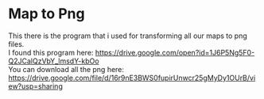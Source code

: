 # Map to Png
This there is the program that i used for transforming all our maps
to png files.<br>
I found this program here: https://drive.google.com/open?id=1J6P5Ng5F0-Q2JCalQzVbY_lmsdY-kbOo<br>
You can download all the png here: https://drive.google.com/file/d/16r9nE3BWS0fupirUnwcr25gMyDy1OUrB/view?usp=sharing
